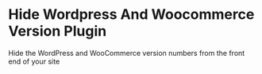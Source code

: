# Hide Wordpress And Woocommerce Version Plugin
Hide the WordPress and WooCommerce version numbers from the front end of your site
